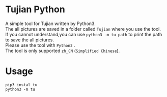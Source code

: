 # Tujian Python
A simple tool for Tujian written by Python3.  
The all pictures are saved in a folder called `Tujian` where you use the tool.  
If you cannot understand,you can use `python3 -m tu path` to print the path to save the all pictures.  
Please use the tool with `Python3` .  
The tool is only supported `zh_CN` (`Simplified Chinese`).

# Usage
```
pip3 instal tu
python3 -m tu
```
